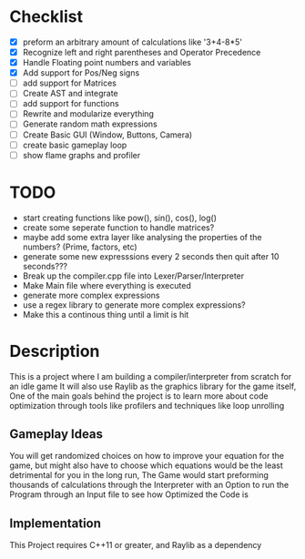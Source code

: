 # Checklist
- [x] preform an arbitrary amount of calculations like '3+4-8*5'
- [x] Recognize left and right parentheses and Operator Precedence
- [x] Handle Floating point numbers and variables
- [x] Add support for Pos/Neg signs
- [ ] add support for Matrices
- [ ] Create AST and integrate
- [ ] add support for functions
- [ ] Rewrite and modularize everything
- [ ] Generate random math expressions
- [ ] Create Basic GUI (Window, Buttons, Camera)
- [ ] create basic gameplay loop
- [ ] show flame graphs and profiler

# TODO
- start creating functions like pow(), sin(), cos(), log()
- create some seperate function to handle matrices?
- maybe add some extra layer like analysing the properties of the numbers? (Prime, factors, etc)
- generate some new expresssions every 2 seconds then quit after 10 seconds???
- Break up the compiler.cpp file into Lexer/Parser/Interpreter
- Make Main file where everything is executed
- generate more complex expressions
- use a regex library to generate more complex expressions?
- Make this a continous thing until a limit is hit


# Description
This is a project where I am building a compiler/interpreter from scratch for an idle game 
It will also use Raylib as the graphics library for the game itself, One of the main goals behind the project is to learn
more about code optimization through tools like profilers and techniques like loop unrolling

## Gameplay Ideas
You will get randomized choices on how to improve your equation for the game, but might also have to choose which equations
would be the least detrimental for you in the long run, The Game would start preforming thousands of calculations through the Interpreter
with an Option to run the Program through an Input file to see how Optimized the Code is

## Implementation 
This Project requires C++11 or greater, and Raylib as a dependency
